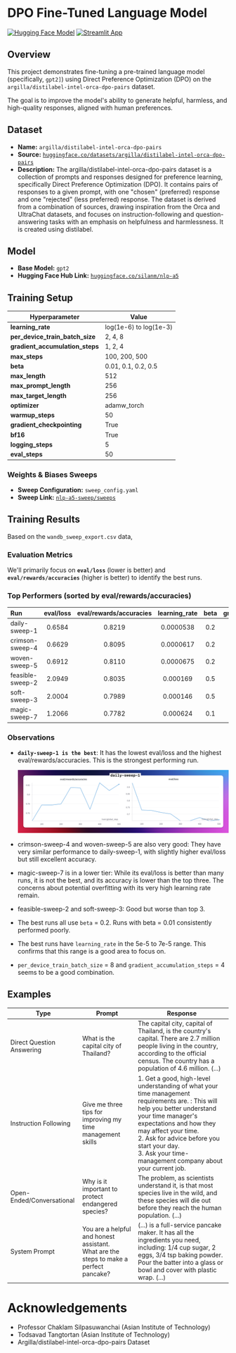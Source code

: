 # DPO Fine-Tuned Language Model

[![Hugging Face Model](https://img.shields.io/badge/🤗%20Hugging%20Face-Model-blue)](https://huggingface.co/silanm/nlp-a5)
[![Streamlit App](https://static.streamlit.io/badges/streamlit_badge_black_white.svg)](https://nlp-a5-dpo-model-fxhwriaztrrhvk9jpwckm4.streamlit.app)


## Overview

This project demonstrates fine-tuning a pre-trained language model (specifically, `gpt2]`) using Direct Preference Optimization (DPO) on the `argilla/distilabel-intel-orca-dpo-pairs` dataset.  

The goal is to improve the model's ability to generate helpful, harmless, and high-quality responses, aligned with human preferences.  


## Dataset

* **Name:** `argilla/distilabel-intel-orca-dpo-pairs`
* **Source:** [`huggingface.co/datasets/argilla/distilabel-intel-orca-dpo-pairs`](https://huggingface.co/datasets/argilla/distilabel-intel-orca-dpo-pairs)
* **Description:** 
The argilla/distilabel-intel-orca-dpo-pairs dataset is a collection of prompts and responses designed for preference learning, specifically Direct Preference Optimization (DPO). It contains pairs of responses to a given prompt, with one "chosen" (preferred) response and one "rejected" (less preferred) response. The dataset is derived from a combination of sources, drawing inspiration from the Orca and UltraChat datasets, and focuses on instruction-following and question-answering tasks with an emphasis on helpfulness and harmlessness. It is created using distilabel.

## Model

*   **Base Model:** `gpt2`
*   **Hugging Face Hub Link:** [`huggingface.co/silanm/nlp-a5`](https://huggingface.co/silanm/nlp-a5)


## Training Setup

| Hyperparameter | Value |
|----------------|-------|
| **learning_rate** | log(1e-6) to log(1e-3) |
| **per_device_train_batch_size**  | 2, 4, 8 |
| **gradient_accumulation_steps**  | 1, 2, 4 |
| **max_steps** | 100, 200, 500 |
| **beta** | 0.01, 0.1, 0.2, 0.5 |
| **max_length** | 512 |
| **max_prompt_length** | 256 |
| **max_target_length** | 256 |
| **optimizer** | adamw_torch |
| **warmup_steps** | 50 |
| **gradient_checkpointing** | True |
| **bf16** | True |
| **logging_steps** | 5 |
| **eval_steps** | 50 |

### Weights & Biases Sweeps

*   **Sweep Configuration:** `sweep_config.yaml`
*   **Sweep Link:** [`nlp-a5-sweep/sweeps`](https://wandb.ai/sila-nmht-asian-institute-of-technology/nlp-a5-sweep?nw=nwusersilanmht)


## Training Results

Based on the `wandb_sweep_export.csv` data,

### Evaluation Metrics

We'll primarily focus on **`eval/loss`** (lower is better) and **`eval/rewards/accuracies`** (higher is better) to identify the best runs.


### Top Performers (sorted by eval/rewards/accuracies)

|Run|eval/loss|eval/rewards/accuracies|learning_rate|beta|gradient_accumulation_steps|per_device_train_batch_size|max_steps|
|:--|:-:|:-:|:-:|:-:|:-:|:-:|:-:|
|daily-sweep-1|0.6584|0.8219|0.0000538|0.2|4|8|500|
|crimson-sweep-4|0.6629|0.8095|0.0000617|0.2|4|8|500|
|woven-sweep-5|0.6912|0.8110|0.0000675|0.2|4|8|500|
|feasible-sweep-2|2.0949|0.8035|0.000169|0.5|4|8|500| 
|soft-sweep-3|2.0004|0.7989|0.000146|0.5|4|8|500|
|magic-sweep-7|1.2066|0.7782|0.000624|0.1|4|8|500|


### Observations

* **`daily-sweep-1 is the best`**: It has the lowest eval/loss and the highest eval/rewards/accuracies. This is the strongest performing run.

    ![AccuracyAndLoss](images/plot.png) 

* crimson-sweep-4 and woven-sweep-5 are also very good: They have very similar performance to daily-sweep-1, with slightly higher eval/loss but still excellent accuracy.

* magic-sweep-7 is in a lower tier: While its eval/loss is better than many runs, it is not the best, and its accuracy is lower than the top three. The concerns about potential overfitting with its very high learning rate remain.

* feasible-sweep-2 and soft-sweep-3: Good but worse than top 3.

* The best runs all use `beta` = 0.2. Runs with beta = 0.01 consistently performed poorly.

* The best runs have `learning_rate` in the 5e-5 to 7e-5 range. This confirms that this range is a good area to focus on.

* `per_device_train_batch_size` = 8 and `gradient_accumulation_steps` = 4 seems to be a good combination.


## Examples

| Type | Prompt | Response |
|------|--------|----------|
| Direct Question Answering | What is the capital city of Thailand? | The capital city, capital of Thailand, is the country's capital. There are 2.7 million people living in the country, according to the official census. The country has a population of 4.6 million. (...) |
| Instruction Following | Give me three tips for improving my time management skills | 1. Get a good, high-level understanding of what your time management requirements are. : This will help you better understand your time manager's expectations and how they may affect your time. <br />2. Ask for advice before you start your day. <br />3. Ask your time-management company about your current job. |
| Open-Ended/Conversational | Why is it important to protect endangered species? | The problem, as scientists understand it, is that most species live in the wild, and these species will die out before they reach the human population. (...) |
| System Prompt | You are a helpful and honest assistant.<br />What are the steps to make a perfect pancake? | (...) is a full-service pancake maker. It has all the ingredients you need, including: 1/4 cup sugar, 2 eggs, 3/4 tsp baking powder. Pour the batter into a glass or bowl and cover with plastic wrap. (...) |


# Acknowledgements

* Professor Chaklam Silpasuwanchai (Asian Institute of Technology)
* Todsavad Tangtortan (Asian Institute of Technology)
* Argilla/distilabel-intel-orca-dpo-pairs Dataset